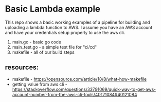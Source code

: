 # Basic Lambda example
This repo shows a basic working examples of a pipeline for building and uploading a lambda function to AWS.
I assume you have an AWS account and have your credentials setup properly to use the aws cli. 

1. main.go - basic go code
2. main_test.go - a simple test file for "ci/cd"
3. makefile - all of our build steps

## resources:
* makefile - https://opensource.com/article/18/8/what-how-makefile
* getting value from aws cli - https://stackoverflow.com/questions/33791069/quick-way-to-get-aws-account-number-from-the-aws-cli-tools/40121084#40121084
